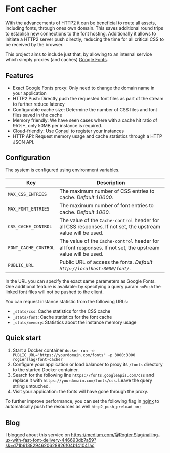 # Font cacher

With the advancements of HTTP2 it can be beneficial to route all assets, including fonts, through ones own domain.
This saves additional round trips to establish new connections to the font hosting.
Additionally it allows to initiate a HTTP2 server push directly, reducing the time for all critical CSS to be received by the browser.

This project aims to include just that, by allowing to an internal service which simply proxies (and caches) [Google Fonts](https://fonts.google.com/).

## Features

- Exact Google Fonts proxy: Only need to change the domain name in your application
- HTTP2 Push: Directly push the requested font files as part of the stream to further reduce latency
- Configurable cache size: Determine the number of CSS files and font files saved in the cache
- Memory friendly: We have seen cases where with a cache hit ratio of 95%+, only 50MB per instance is required.
- Cloud-friendly: Use [Consul](https://www.consul.io/) to register your instances
- HTTP API: Request memory usage and cache statistics through a HTTP JSON API.
 
## Configuration

The system is configured using environment variables.

| Key | Description |
|---|---|
| `MAX_CSS_ENTRIES` | The maximum number of CSS entries to cache. _Default 10000._ |
| `MAX_FONT_ENTRIES` | The maximum number of font entries to cache. _Default 1000._ |
| `CSS_CACHE_CONTROL` | The value of the `Cache-control` header for all CSS responses. If not set, the upstream value will be used. |
| `FONT_CACHE_CONTROL` | The value of the `Cache-control` header for all font responses. If not set, the upstream value will be used. |
| `PUBLIC_URL` | Public URL of access the fonts. _Default `http://localhost:3000/font/`._ |

In the URL you can specify the exact same parameters as Google Fonts.
One additional feature is available: by specifying a query param `noPush` the linked font files will not be pushed to the client.

You can request instance statistic from the following URLs:
- `_stats/css`: Cache statistics for the CSS cache
- `_stats/font`: Cache statistics for the font cache
- `_stats/memory`: Statistics about the instance memory usage

## Quick start

1. Start a Docker container `docker run -e PUBLIC_URL="https://yourdomain.com/fonts" -p 3000:3000 rogierslag/font-cacher`
1. Configure your application or load balancer to proxy its `/fonts` directory to the started Docker container.
1. Search for the following line `https://fonts.googleapis.com/css` and replace it with `https://yourdomain.com/fonts/css`. Leave the query string untouched.
1. Visit your application: the fonts will have gone through the proxy.

To further improve performance, you can set the following flag in [nginx](https://www.nginx.com/blog/nginx-1-13-9-http2-server-push/) to automatically push the resources as well `http2_push_preload on;`

## Blog

I blogged about this service on https://medium.com/@Rogier.Slag/nailing-ux-with-fast-font-delivery-446693db7a59?sk=d71b6138294620628826f04b141041ac
